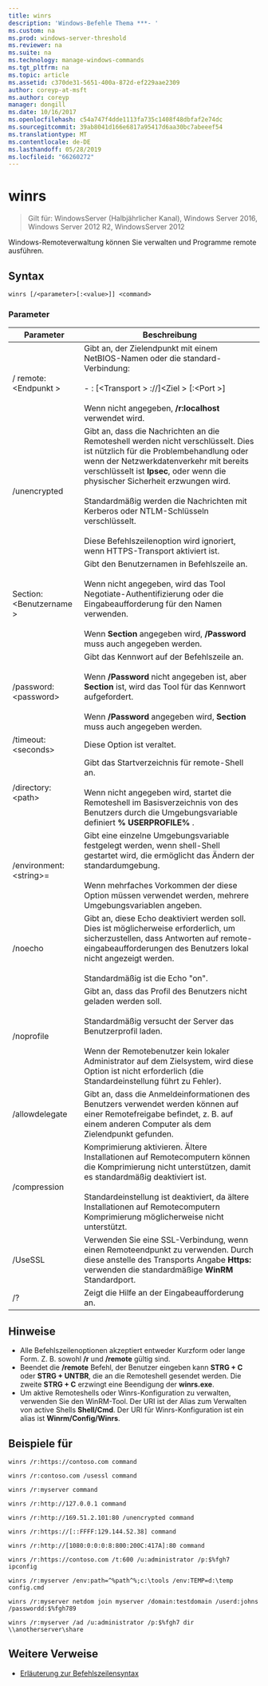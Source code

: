 ```yaml
---
title: winrs
description: 'Windows-Befehle Thema ***- '
ms.custom: na
ms.prod: windows-server-threshold
ms.reviewer: na
ms.suite: na
ms.technology: manage-windows-commands
ms.tgt_pltfrm: na
ms.topic: article
ms.assetid: c370de31-5651-400a-872d-ef229aae2309
author: coreyp-at-msft
ms.author: coreyp
manager: dongill
ms.date: 10/16/2017
ms.openlocfilehash: c54a747f4dde1113fa735c1408f48dbfaf2e74dc
ms.sourcegitcommit: 39ab8041d166e6817a95417d6aa30bc7abeeef54
ms.translationtype: MT
ms.contentlocale: de-DE
ms.lasthandoff: 05/28/2019
ms.locfileid: "66260272"
---
```

# <a name="winrs"></a>winrs

>Gilt für: WindowsServer (Halbjährlicher Kanal), Windows Server 2016, Windows Server 2012 R2, WindowsServer 2012

Windows-Remoteverwaltung können Sie verwalten und Programme remote ausführen.   
## <a name="syntax"></a>Syntax  
```  
winrs [/<parameter>[:<value>]] <command>  
```  
### <a name="parameters"></a>Parameter  
|Parameter|Beschreibung|  
|-------|--------|  
|/ remote:\<Endpunkt >|Gibt an, der Zielendpunkt mit einem NetBIOS-Namen oder die standard-Verbindung:<br /><br />-   <url>: [\<Transport > ://]\<Ziel > [:\<Port >]<br /><br />Wenn nicht angegeben, **/r:localhost** verwendet wird.|  
|/unencrypted|Gibt an, dass die Nachrichten an die Remoteshell werden nicht verschlüsselt. Dies ist nützlich für die Problembehandlung oder wenn der Netzwerkdatenverkehr mit bereits verschlüsselt ist **Ipsec**, oder wenn die physischer Sicherheit erzwungen wird.<br /><br />Standardmäßig werden die Nachrichten mit Kerberos oder NTLM-Schlüsseln verschlüsselt.<br /><br />Diese Befehlszeilenoption wird ignoriert, wenn HTTPS-Transport aktiviert ist.|  
|Section:\<Benutzername >|Gibt den Benutzernamen in Befehlszeile an.<br /><br />Wenn nicht angegeben, wird das Tool Negotiate-Authentifizierung oder die Eingabeaufforderung für den Namen verwenden.<br /><br />Wenn **Section** angegeben wird, **/Password** muss auch angegeben werden.|  
|/password:\<password>|Gibt das Kennwort auf der Befehlszeile an.<br /><br />Wenn **/Password** nicht angegeben ist, aber **Section** ist, wird das Tool für das Kennwort aufgefordert.<br /><br />Wenn **/Password** angegeben wird, **Section** muss auch angegeben werden.|  
|/timeout:\<seconds>|Diese Option ist veraltet.|  
|/directory:\<path>|Gibt das Startverzeichnis für remote-Shell an.<br /><br />Wenn nicht angegeben wird, startet die Remoteshell im Basisverzeichnis von des Benutzers durch die Umgebungsvariable definiert **% USERPROFILE%** .|  
|/environment:\<string>=<value>|Gibt eine einzelne Umgebungsvariable festgelegt werden, wenn shell-Shell gestartet wird, die ermöglicht das Ändern der standardumgebung.<br /><br />Wenn mehrfaches Vorkommen der diese Option müssen verwendet werden, mehrere Umgebungsvariablen angeben.|  
|/noecho|Gibt an, diese Echo deaktiviert werden soll. Dies ist möglicherweise erforderlich, um sicherzustellen, dass Antworten auf remote-eingabeaufforderungen des Benutzers lokal nicht angezeigt werden.<br /><br />Standardmäßig ist die Echo "on".|  
|/noprofile|Gibt an, dass das Profil des Benutzers nicht geladen werden soll.<br /><br />Standardmäßig versucht der Server das Benutzerprofil laden.<br /><br />Wenn der Remotebenutzer kein lokaler Administrator auf dem Zielsystem, wird diese Option ist nicht erforderlich (die Standardeinstellung führt zu Fehler).|  
|/allowdelegate|Gibt an, dass die Anmeldeinformationen des Benutzers verwendet werden können auf einer Remotefreigabe befindet, z. B. auf einem anderen Computer als dem Zielendpunkt gefunden.|  
|/compression|Komprimierung aktivieren.  Ältere Installationen auf Remotecomputern können die Komprimierung nicht unterstützen, damit es standardmäßig deaktiviert ist.<br /><br />Standardeinstellung ist deaktiviert, da ältere Installationen auf Remotecomputern Komprimierung möglicherweise nicht unterstützt.|  
|/UseSSL|Verwenden Sie eine SSL-Verbindung, wenn einen Remoteendpunkt zu verwenden.  Durch diese anstelle des Transports Angabe **Https:** verwenden die standardmäßige **WinRM** Standardport.|  
|/?|Zeigt die Hilfe an der Eingabeaufforderung an.|  

## <a name="remarks"></a>Hinweise  
-   Alle Befehlszeilenoptionen akzeptiert entweder Kurzform oder lange Form. Z. B. sowohl **/r** und **/remote** gültig sind.  
-   Beendet die **/remote** Befehl, der Benutzer eingeben kann **STRG + C** oder **STRG + UNTBR**, die an die Remoteshell gesendet werden. Die zweite **STRG + C** erzwingt eine Beendigung der **winrs.exe**.  
-   Um aktive Remoteshells oder Winrs-Konfiguration zu verwalten, verwenden Sie den WinRM-Tool.  Der URI ist der Alias zum Verwalten von active Shells **Shell/Cmd**.  Der URI für Winrs-Konfiguration ist ein alias ist **Winrm/Config/Winrs**.  

## <a name="BKMK_Examples"></a>Beispiele für  
```  
winrs /r:https://contoso.com command  
```  
```  
winrs /r:contoso.com /usessl command  
```  
```  
winrs /r:myserver command  
```  
```  
winrs /r:http://127.0.0.1 command  
```  
```  
winrs /r:http://169.51.2.101:80 /unencrypted command  
```  
```  
winrs /r:https://[::FFFF:129.144.52.38] command  
```  
```  
winrs /r:http://[1080:0:0:0:8:800:200C:417A]:80 command  
```  
```  
winrs /r:https://contoso.com /t:600 /u:administrator /p:$%fgh7 ipconfig  
```  
```  
winrs /r:myserver /env:path=^%path^%;c:\tools /env:TEMP=d:\temp config.cmd  
```  
```  
winrs /r:myserver netdom join myserver /domain:testdomain /userd:johns /passwordd:$%fgh789  
```  
```  
winrs /r:myserver /ad /u:administrator /p:$%fgh7 dir \\anotherserver\share  
```  

## <a name="additional-references"></a>Weitere Verweise  
-   [Erläuterung zur Befehlszeilensyntax](command-line-syntax-key.md)  
  
